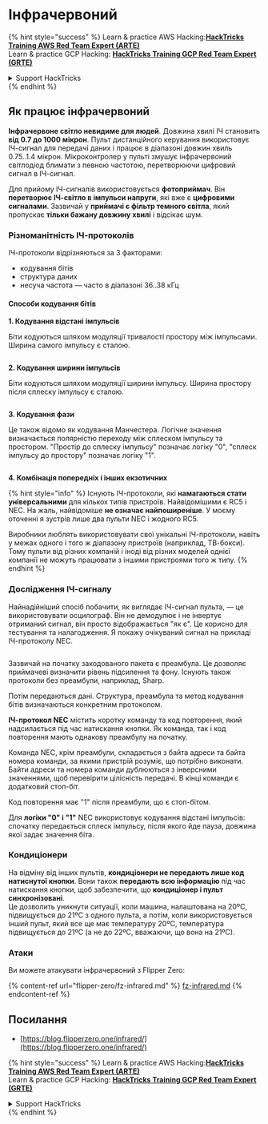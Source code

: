 # Інфрачервоний

{% hint style="success" %}
Learn & practice AWS Hacking:<img src="/.gitbook/assets/arte.png" alt="" data-size="line">[**HackTricks Training AWS Red Team Expert (ARTE)**](https://training.hacktricks.xyz/courses/arte)<img src="/.gitbook/assets/arte.png" alt="" data-size="line">\
Learn & practice GCP Hacking: <img src="/.gitbook/assets/grte.png" alt="" data-size="line">[**HackTricks Training GCP Red Team Expert (GRTE)**<img src="/.gitbook/assets/grte.png" alt="" data-size="line">](https://training.hacktricks.xyz/courses/grte)

<details>

<summary>Support HackTricks</summary>

* Check the [**subscription plans**](https://github.com/sponsors/carlospolop)!
* **Join the** 💬 [**Discord group**](https://discord.gg/hRep4RUj7f) or the [**telegram group**](https://t.me/peass) or **follow** us on **Twitter** 🐦 [**@hacktricks\_live**](https://twitter.com/hacktricks\_live)**.**
* **Share hacking tricks by submitting PRs to the** [**HackTricks**](https://github.com/carlospolop/hacktricks) and [**HackTricks Cloud**](https://github.com/carlospolop/hacktricks-cloud) github repos.

</details>
{% endhint %}

## Як працює інфрачервоний <a href="#how-the-infrared-port-works" id="how-the-infrared-port-works"></a>

**Інфрачервоне світло невидиме для людей**. Довжина хвилі ІЧ становить **від 0.7 до 1000 мікрон**. Пульт дистанційного керування використовує ІЧ-сигнал для передачі даних і працює в діапазоні довжин хвиль 0.75..1.4 мікрон. Мікроконтролер у пульті змушує інфрачервоний світлодіод блимати з певною частотою, перетворюючи цифровий сигнал в ІЧ-сигнал.

Для прийому ІЧ-сигналів використовується **фотоприймач**. Він **перетворює ІЧ-світло в імпульси напруги**, які вже є **цифровими сигналами**. Зазвичай у **приймачі є фільтр темного світла**, який пропускає **тільки бажану довжину хвилі** і відсікає шум.

### Різноманітність ІЧ-протоколів <a href="#variety-of-ir-protocols" id="variety-of-ir-protocols"></a>

ІЧ-протоколи відрізняються за 3 факторами:

* кодування бітів
* структура даних
* несуча частота — часто в діапазоні 36..38 кГц

#### Способи кодування бітів <a href="#bit-encoding-ways" id="bit-encoding-ways"></a>

**1. Кодування відстані імпульсів**

Біти кодуються шляхом модуляції тривалості простору між імпульсами. Ширина самого імпульсу є сталою.

<figure><img src="../../.gitbook/assets/image (295).png" alt=""><figcaption></figcaption></figure>

**2. Кодування ширини імпульсів**

Біти кодуються шляхом модуляції ширини імпульсу. Ширина простору після сплеску імпульсу є сталою.

<figure><img src="../../.gitbook/assets/image (282).png" alt=""><figcaption></figcaption></figure>

**3. Кодування фази**

Це також відомо як кодування Манчестера. Логічне значення визначається полярністю переходу між сплеском імпульсу та простором. "Простір до сплеску імпульсу" позначає логіку "0", "сплеск імпульсу до простору" позначає логіку "1".

<figure><img src="../../.gitbook/assets/image (634).png" alt=""><figcaption></figcaption></figure>

**4. Комбінація попередніх і інших екзотичних**

{% hint style="info" %}
Існують ІЧ-протоколи, які **намагаються стати універсальними** для кількох типів пристроїв. Найвідомішими є RC5 і NEC. На жаль, найвідоміше **не означає найпоширеніше**. У моєму оточенні я зустрів лише два пульти NEC і жодного RC5.

Виробники люблять використовувати свої унікальні ІЧ-протоколи, навіть у межах одного і того ж діапазону пристроїв (наприклад, ТВ-бокси). Тому пульти від різних компаній і іноді від різних моделей однієї компанії не можуть працювати з іншими пристроями того ж типу.
{% endhint %}

### Дослідження ІЧ-сигналу

Найнадійніший спосіб побачити, як виглядає ІЧ-сигнал пульта, — це використовувати осцилограф. Він не демодулює і не інвертує отриманий сигнал, він просто відображається "як є". Це корисно для тестування та налагодження. Я покажу очікуваний сигнал на прикладі ІЧ-протоколу NEC.

<figure><img src="../../.gitbook/assets/image (235).png" alt=""><figcaption></figcaption></figure>

Зазвичай на початку закодованого пакета є преамбула. Це дозволяє приймачеві визначити рівень підсилення та фону. Існують також протоколи без преамбули, наприклад, Sharp.

Потім передаються дані. Структура, преамбула та метод кодування бітів визначаються конкретним протоколом.

**ІЧ-протокол NEC** містить коротку команду та код повторення, який надсилається під час натискання кнопки. Як команда, так і код повторення мають однакову преамбулу на початку.

Команда NEC, крім преамбули, складається з байта адреси та байта номера команди, за якими пристрій розуміє, що потрібно виконати. Байти адреси та номера команди дублюються з інверсними значеннями, щоб перевірити цілісність передачі. В кінці команди є додатковий стоп-біт.

Код повторення має "1" після преамбули, що є стоп-бітом.

Для **логіки "0" і "1"** NEC використовує кодування відстані імпульсів: спочатку передається сплеск імпульсу, після якого йде пауза, довжина якої задає значення біта.

### Кондиціонери

На відміну від інших пультів, **кондиціонери не передають лише код натиснутої кнопки**. Вони також **передають всю інформацію** під час натискання кнопки, щоб забезпечити, що **кондиціонер і пульт синхронізовані**.\
Це дозволить уникнути ситуації, коли машина, налаштована на 20ºC, підвищується до 21ºC з одного пульта, а потім, коли використовується інший пульт, який все ще має температуру 20ºC, температура підвищується до 21ºC (а не до 22ºC, вважаючи, що вона на 21ºC).

### Атаки

Ви можете атакувати інфрачервоний з Flipper Zero:

{% content-ref url="flipper-zero/fz-infrared.md" %}
[fz-infrared.md](flipper-zero/fz-infrared.md)
{% endcontent-ref %}

## Посилання

* [https://blog.flipperzero.one/infrared/](https://blog.flipperzero.one/infrared/)

{% hint style="success" %}
Learn & practice AWS Hacking:<img src="/.gitbook/assets/arte.png" alt="" data-size="line">[**HackTricks Training AWS Red Team Expert (ARTE)**](https://training.hacktricks.xyz/courses/arte)<img src="/.gitbook/assets/arte.png" alt="" data-size="line">\
Learn & practice GCP Hacking: <img src="/.gitbook/assets/grte.png" alt="" data-size="line">[**HackTricks Training GCP Red Team Expert (GRTE)**<img src="/.gitbook/assets/grte.png" alt="" data-size="line">](https://training.hacktricks.xyz/courses/grte)

<details>

<summary>Support HackTricks</summary>

* Check the [**subscription plans**](https://github.com/sponsors/carlospolop)!
* **Join the** 💬 [**Discord group**](https://discord.gg/hRep4RUj7f) or the [**telegram group**](https://t.me/peass) or **follow** us on **Twitter** 🐦 [**@hacktricks\_live**](https://twitter.com/hacktricks\_live)**.**
* **Share hacking tricks by submitting PRs to the** [**HackTricks**](https://github.com/carlospolop/hacktricks) and [**HackTricks Cloud**](https://github.com/carlospolop/hacktricks-cloud) github repos.

</details>
{% endhint %}
